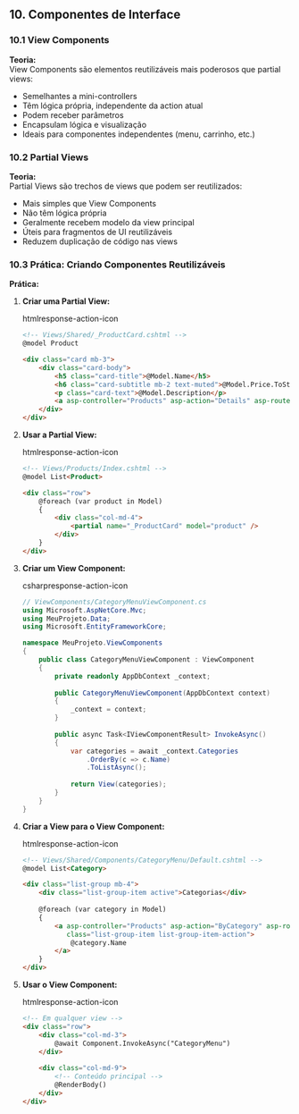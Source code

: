 ## 10. Componentes de Interface

### 10.1 View Components

**Teoria:**  
View Components são elementos reutilizáveis mais poderosos que partial views:

- Semelhantes a mini-controllers
- Têm lógica própria, independente da action atual
- Podem receber parâmetros
- Encapsulam lógica e visualização
- Ideais para componentes independentes (menu, carrinho, etc.)

### 10.2 Partial Views

**Teoria:**  
Partial Views são trechos de views que podem ser reutilizados:

- Mais simples que View Components
- Não têm lógica própria
- Geralmente recebem modelo da view principal
- Úteis para fragmentos de UI reutilizáveis
- Reduzem duplicação de código nas views

### 10.3 Prática: Criando Componentes Reutilizáveis

**Prática:**

1. **Criar uma Partial View:**
    
    htmlresponse-action-icon
    
    ```html
    <!-- Views/Shared/_ProductCard.cshtml -->
    @model Product
    
    <div class="card mb-3">
        <div class="card-body">
            <h5 class="card-title">@Model.Name</h5>
            <h6 class="card-subtitle mb-2 text-muted">@Model.Price.ToString("C")</h6>
            <p class="card-text">@Model.Description</p>
            <a asp-controller="Products" asp-action="Details" asp-route-id="@Model.Id" class="btn btn-primary btn-sm">Detalhes</a>
        </div>
    </div>
    ```
    
2. **Usar a Partial View:**
    
    htmlresponse-action-icon
    
    ```html
    <!-- Views/Products/Index.cshtml -->
    @model List<Product>
    
    <div class="row">
        @foreach (var product in Model)
        {
            <div class="col-md-4">
                <partial name="_ProductCard" model="product" />
            </div>
        }
    </div>
    ```
    
3. **Criar um View Component:**
    
    csharpresponse-action-icon
    
    ```csharp
    // ViewComponents/CategoryMenuViewComponent.cs
    using Microsoft.AspNetCore.Mvc;
    using MeuProjeto.Data;
    using Microsoft.EntityFrameworkCore;
    
    namespace MeuProjeto.ViewComponents
    {
        public class CategoryMenuViewComponent : ViewComponent
        {
            private readonly AppDbContext _context;
            
            public CategoryMenuViewComponent(AppDbContext context)
            {
                _context = context;
            }
            
            public async Task<IViewComponentResult> InvokeAsync()
            {
                var categories = await _context.Categories
                    .OrderBy(c => c.Name)
                    .ToListAsync();
                    
                return View(categories);
            }
        }
    }
    ```
    
4. **Criar a View para o View Component:**
    
    htmlresponse-action-icon
    
    ```html
    <!-- Views/Shared/Components/CategoryMenu/Default.cshtml -->
    @model List<Category>
    
    <div class="list-group mb-4">
        <div class="list-group-item active">Categorias</div>
        
        @foreach (var category in Model)
        {
            <a asp-controller="Products" asp-action="ByCategory" asp-route-categoryId="@category.Id" 
               class="list-group-item list-group-item-action">
                @category.Name
            </a>
        }
    </div>
    ```
    
5. **Usar o View Component:**
    
    htmlresponse-action-icon
    
    ```html
    <!-- Em qualquer view -->
    <div class="row">
        <div class="col-md-3">
            @await Component.InvokeAsync("CategoryMenu")
        </div>
        
        <div class="col-md-9">
            <!-- Conteúdo principal -->
            @RenderBody()
        </div>
    </div>
    ```